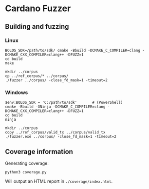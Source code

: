 # Cardano Fuzzer

## Building and fuzzing

### Linux

```shell
BOLOS_SDK=/path/to/sdk/ cmake -Bbuild -DCMAKE_C_COMPILER=clang -DCMAKE_CXX_COMPILER=clang++ -DFUZZ=1
cd build
make
```

```shell
mkdir ../corpus
cp ../ref_corpus/* ../corpus/
./fuzzer ../corpus/ -close_fd_mask=1 -timeout=2
```

### Windows

```shell
$env:BOLOS_SDK = 'C:/path/to/sdk'       # (PowerShell)
cmake -Bbuild -GNinja -DCMAKE_C_COMPILER=clang -DCMAKE_CXX_COMPILER=clang++ -DFUZZ=1
cd build
ninja
```

```shell
mkdir ../corpus
copy ../ref_corpus/valid_tx ../corpus/valid_tx
./fuzzer.exe ../corpus/ -close_fd_mask=1 -timeout=2
```

## Coverage information

Generating coverage:

```
python3 coverage.py
```

Will output an HTML report in `./coverage/index.html`.